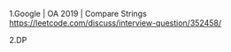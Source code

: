 1.Google | OA 2019 | Compare Strings 
  https://leetcode.com/discuss/interview-question/352458/

2.DP
